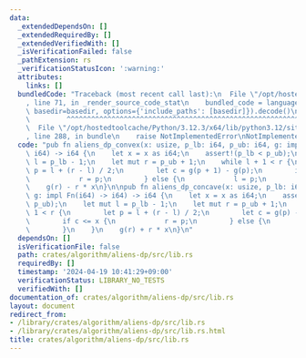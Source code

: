 ```yaml
---
data:
  _extendedDependsOn: []
  _extendedRequiredBy: []
  _extendedVerifiedWith: []
  _isVerificationFailed: false
  _pathExtension: rs
  _verificationStatusIcon: ':warning:'
  attributes:
    links: []
  bundledCode: "Traceback (most recent call last):\n  File \"/opt/hostedtoolcache/Python/3.12.3/x64/lib/python3.12/site-packages/onlinejudge_verify/documentation/build.py\"\
    , line 71, in _render_source_code_stat\n    bundled_code = language.bundle(stat.path,\
    \ basedir=basedir, options={'include_paths': [basedir]}).decode()\n          \
    \         ^^^^^^^^^^^^^^^^^^^^^^^^^^^^^^^^^^^^^^^^^^^^^^^^^^^^^^^^^^^^^^^^^^^^^^^^^^^^^^^^^\n\
    \  File \"/opt/hostedtoolcache/Python/3.12.3/x64/lib/python3.12/site-packages/onlinejudge_verify/languages/rust.py\"\
    , line 288, in bundle\n    raise NotImplementedError\nNotImplementedError\n"
  code: "pub fn aliens_dp_convex(x: usize, p_lb: i64, p_ub: i64, g: impl Fn(i64) ->\
    \ i64) -> i64 {\n    let x = x as i64;\n    assert!(p_lb < p_ub);\n    let mut\
    \ l = p_lb - 1;\n    let mut r = p_ub + 1;\n    while l + 1 < r {\n        let\
    \ p = l + (r - l) / 2;\n        let c = g(p + 1) - g(p);\n        if c <= x {\n\
    \            r = p;\n        } else {\n            l = p;\n        }\n    }\n\
    \    g(r) - r * x\n}\n\npub fn aliens_dp_concave(x: usize, p_lb: i64, p_ub: i64,\
    \ g: impl Fn(i64) -> i64) -> i64 {\n    let x = x as i64;\n    assert!(p_lb <\
    \ p_ub);\n    let mut l = p_lb - 1;\n    let mut r = p_ub + 1;\n    while l +\
    \ 1 < r {\n        let p = l + (r - l) / 2;\n        let c = g(p) - g(p + 1);\n\
    \        if c <= x {\n            r = p;\n        } else {\n            l = p;\n\
    \        }\n    }\n    g(r) + r * x\n}\n"
  dependsOn: []
  isVerificationFile: false
  path: crates/algorithm/aliens-dp/src/lib.rs
  requiredBy: []
  timestamp: '2024-04-19 10:41:29+09:00'
  verificationStatus: LIBRARY_NO_TESTS
  verifiedWith: []
documentation_of: crates/algorithm/aliens-dp/src/lib.rs
layout: document
redirect_from:
- /library/crates/algorithm/aliens-dp/src/lib.rs
- /library/crates/algorithm/aliens-dp/src/lib.rs.html
title: crates/algorithm/aliens-dp/src/lib.rs
---
```

